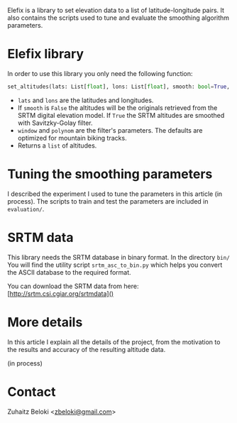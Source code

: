 Elefix is a library to set elevation data to a list of latitude-longitude pairs. It also contains the scripts used to tune and evaluate the smoothing algorithm parameters. 


# Elefix library

In order to use this library you only need the following function:

```python
set_altitudes(lats: List[float], lons: List[float], smooth: bool=True, window: int=151, polynom: int=2) -> List[float]
```

- `lats` and `lons` are the latitudes and longitudes.
- If `smooth` is `False` the altitudes will be the originals retrieved from the SRTM digital elevation model. If `True` the SRTM altitudes are smoothed with Savitzky-Golay filter.
- `window` and `polynom` are the filter's parameters. The defaults are optimized for mountain biking tracks.
- Returns a `list` of altitudes.


# Tuning the smoothing parameters

I described the experiment I used to tune the parameters in this article (in process). The scripts to train and test the parameters are included in `evaluation/`.


# SRTM data

This library needs the SRTM database in binary format. In the directory `bin/` You will find the utility script `srtm_asc_to_bin.py` which helps you convert the ASCII database to the required format.

You can download the SRTM data from here: [http://srtm.csi.cgiar.org/srtmdata]()


# More details

In this article I explain all the details of the project, from the motivation to the results and accuracy of the resulting altitude data.

(in process)


# Contact

Zuhaitz Beloki \<zbeloki@gmail.com\>
